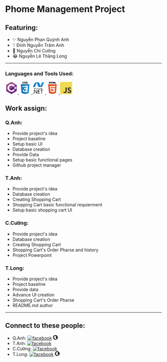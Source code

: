 # Phome Management Project

## Featuring:

- ✨ Nguyễn Phan Quỳnh Anh
- ❔ Đinh Nguyễn Trâm Anh
- 👀 Nguyễn Chí Cường
- 😂 Nguyễn Lê Thăng Long

---

<h3 align="left">Languages and Tools Used:</h3>
<p align="left"> <a href="https://www.w3schools.com/cs/" target="_blank"> <img src="https://raw.githubusercontent.com/devicons/devicon/master/icons/csharp/csharp-original.svg" alt="csharp" width="40" height="40"/> </a> <a href="https://www.w3schools.com/css/" target="_blank"> <img src="https://raw.githubusercontent.com/devicons/devicon/master/icons/css3/css3-original-wordmark.svg" alt="css3" width="40" height="40"/> </a> <a href="https://dotnet.microsoft.com/" target="_blank"> <img src="https://raw.githubusercontent.com/devicons/devicon/master/icons/dot-net/dot-net-original-wordmark.svg" alt="dotnet" width="40" height="40"/> </a> <a href="https://www.w3.org/html/" target="_blank"> <img src="https://raw.githubusercontent.com/devicons/devicon/master/icons/html5/html5-original-wordmark.svg" alt="html5" width="40" height="40"/> </a> <a href="https://developer.mozilla.org/en-US/docs/Web/JavaScript" target="_blank"> <img src="https://raw.githubusercontent.com/devicons/devicon/master/icons/javascript/javascript-original.svg" alt="javascript" width="40" height="40"/> </a> </p

---

## Work assign:

### Q.Anh:
- Provide project's idea
- Project baseline
- Setup basic UI
- Database creation
- Provide Data
- Setup basic functional pages
- Github project manager

### T.Anh:
- Provide project's idea
- Database creation
- Creating Shopping Cart
- Shopping Cart basic functional requierment
- Setup basic shopping cart UI

### C.Cường:
- Provide project's idea
- Database creation
- Creating Shopping Cart
- Shopping Cart's Order Pharse and history
- Project Powerpoint

### T.Long:
- Provide project's idea
- Project baseline
- Provide data
- Advance UI creation
- Shopping Cart's Order Pharse
- README.md author

---

## Connect to these people:
- Q.Anh:
<a href="https://www.facebook.com/honeymoon0609"><img src="https://cdn.jsdelivr.net/npm/simple-icons@3.13.0/icons/facebook.svg" alt="facebook" width="15" height="15"/></a>
<a href="https://github.com/quynhanh-kristen"><img src="https://raw.githubusercontent.com/iconic/open-iconic/master/svg/globe.svg" alt="github" width="15" height="15"/></a>
- T.Anh:
<a href="https://www.facebook.com/tramanh.nguyen.5283"><img src="https://cdn.jsdelivr.net/npm/simple-icons@3.13.0/icons/facebook.svg" alt="facebook" width="15" height="15"/></a>
- C.Cường:
<a href="https://www.facebook.com/nguyenchi.cuong.92"><img src="https://cdn.jsdelivr.net/npm/simple-icons@3.13.0/icons/facebook.svg" alt="facebook" width="15" height="15"/></a>
- T.Long:
<a href="https://www.facebook.com/long.hanto"><img src="https://cdn.jsdelivr.net/npm/simple-icons@3.13.0/icons/facebook.svg" alt="facebook" width="15" height="15"/></a>
<a href="https://github.com/hantomi"><img src="https://raw.githubusercontent.com/iconic/open-iconic/master/svg/globe.svg" alt="github" width="15" height="15"/></a>
